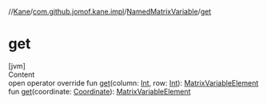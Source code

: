 //[Kane](../../index.md)/[com.github.jomof.kane.impl](../index.md)/[NamedMatrixVariable](index.md)/[get](get.md)



# get  
[jvm]  
Content  
open operator override fun [get](get.md)(column: [Int](https://kotlinlang.org/api/latest/jvm/stdlib/kotlin/-int/index.html), row: [Int](https://kotlinlang.org/api/latest/jvm/stdlib/kotlin/-int/index.html)): [MatrixVariableElement](../-matrix-variable-element/index.md)  
fun [get](get.md)(coordinate: [Coordinate](../-coordinate/index.md)): [MatrixVariableElement](../-matrix-variable-element/index.md)  



